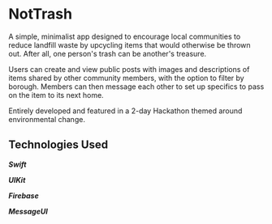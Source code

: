 # NotTrash

A simple, minimalist app designed to encourage local communities to reduce landfill waste by upcycling items that would otherwise be thrown out. 
After all, one person's trash can be another's treasure.

Users can create and view public posts with images and descriptions of items shared by other community members, with the option to filter by borough.
Members can then message each other to set up specifics to pass on the item to its next home.

Entirely developed and featured in a 2-day Hackathon themed around environmental change.

## Technologies Used
**_Swift_**

**_UIKit_**

**_Firebase_**

**_MessageUI_**


